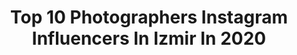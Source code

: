 ---
title: Top 10 Photographers Instagram Influencers In Izmir In 2020
description: >-
  Find top photographers Instagram influencers in Izmir in 2020. Most popular hashtags: #izmir #istanbul #ig #photooftheday.
platform: Instagram
profiles:
  - username: "mcbilal83"
    fullname: >-
      Bilal Çaltaşı
    location: "Turkey"
    followers: 47967
    engagement: 306
    commentsToLikes: 0.034232
    id: ck5q5c89ss7nb0i11pthgn5vk
    verified: false
    hashtags: "#birgi, #travel, #happy, #beautifuldestinations"
  - username: "rotasizgezgin__"
    fullname: >-
      𝙼𝚎𝚑𝚖𝚎𝚝 𝙰𝙺Ç𝙰𝚈
    location: "Turkey"
    followers: 6682
    engagement: 1252
    commentsToLikes: 0.288680
    id: ck0w3bgwfsjul0i192kw4h0em
    verified: false
    hashtags: "#gsayfalar101, #gezginfoto, #sonbahar, #merrychirstmas"
  - username: "naturel_turkey"
    fullname: >-
      naturel_turkey ↕🇹🇷
    location: "Turkey"
    followers: 14565
    engagement: 1044
    commentsToLikes: 0.149061
    id: ck0u1o0xgxgd00i19vhkzs25v
    verified: false
    hashtags: "#insta, #religion, #trees, #skylovers"
  - username: "izmirde_bir_sehzade"
    fullname: >-
      Murat Can Kırmızıgül
    location: "Turkey"
    followers: 7385
    engagement: 1303
    commentsToLikes: 0.086364
    id: ck1377zmva90c0i19ox7faolr
    verified: false
    hashtags: "#turkshutter, #karak, #besteuropephotos, #hei"
  - username: "blackjacckk"
    fullname: >-
      Mutluluk içimde onu yedim😊
    location: "Turkey"
    followers: 12789
    engagement: 562
    commentsToLikes: 0.101543
    id: ck0vyxn0w6ab40i19o2i4ys4i
    verified: false
    hashtags: "#cennet, #istanbul, #cunda, #gununkaresi"
  - username: "korayozpalamutcu"
    fullname: >-
      Koray Özpalamutçu
    location: "Turkey"
    followers: 403683
    engagement: 196
    commentsToLikes: 0.021923
    id: ck55kezv8z5ow0i11ahfdqezb
    verified: false
    hashtags: "#earthpix, #citybestpics, #staystrong, #reflectiongram"
  - username: "selmanigar"
    fullname: >-
      S E L M A N I G A R
    location: "Turkey"
    followers: 10518
    engagement: 515
    commentsToLikes: 0.047574
    id: ck8t9dr5onpsg0j78r4tafufy
    verified: false
    hashtags: "#interiordesign, #amsterdam, #quarantinelife, #best"
  - username: "ozden0628"
    fullname: >-
      Özden
    location: "Turkey"
    followers: 4684
    engagement: 1971
    commentsToLikes: 0.193308
    id: ck15s457wb4pb0i19zw1px7qb
    verified: false
    hashtags: "#superhubs, #nallihan, #worldprime, #erzurum"
  - username: "egriboz"
    fullname: >-
      Mustafa Eğriboz
    location: "Turkey"
    followers: 31561
    engagement: 308
    commentsToLikes: 0.016528
    id: ck0w40xhew8sk0i198yrm24b6
    verified: false
    hashtags: "#styleblogger, #stylebook, #trend, #follow4follow"
  - username: "biguzelkadraj"
    fullname: >-
      Yer, içer, okur, gezer, tozar
    location: "Turkey"
    followers: 6448
    engagement: 1588
    commentsToLikes: 0.042379
    id: ck0w3bibfsk570i19wbmj213s
    verified: false
    hashtags: "#landscapephotography, #7iklim7bolge, #sultanahmet, #beyda"
---